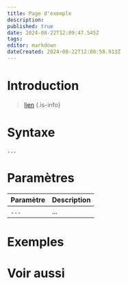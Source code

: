 ```yaml
---
title: Page d'exemple
description: 
published: true
date: 2024-08-22T12:09:47.545Z
tags: 
editor: markdown
dateCreated: 2024-08-22T12:00:58.913Z
---
```


# Introduction

>  [lien](https://leo-mathy.fr)
{.is-info}

# Syntaxe

`...`

# Paramètres

| Paramètre | Description |
| --------- | ----------- |
| `...`     | ...         |

# Exemples

# Voir aussi
